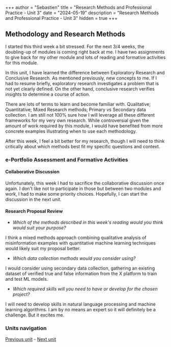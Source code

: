+++
author = "Sebastien"
title = "Research Methods and Professional Practice - Unit 3"
date = "2024-05-19"
description = "Research Methods and Professional Practice - Unit 3"
hidden = true
+++

## Methodology and Research Methods

I started this third week a bit stressed. For the next 3/4 weeks, the doubling-up of modules is coming right back at me. I have two assignments to give back for my other module and lots of reading and formative activities for this module.

In this unit, I have learned the difference between Exploratory Research and Conclusive Research. As mentioned previously, new concepts to me. If I had to resume briefly, exploratory research investigates a problem that is not yet clearly defined. On the other hand, conclusive research verifies insights to determine a course of action.

There are lots of terms to learn and become familiar with. Qualitative; Quantitative; Mixed Research methods; Primary vs Secondary data collection. I am still not 100% sure how I will leverage all these different frameworks for my very own research. While controversial given the amount of work required by this module, I would have benefited from more concrete examples illustrating when to use each methodology.

After this week, I feel a bit better for my research, though I will need to think critically about which methods best fit my specific questions and context.

### e-Portfolio Assessment and Formative Activities

#### Collaborative Discussion

Unfortunately, this week I had to sacrifice the collaborative discussion once again. I don't like not to participate in those but between two modules and work, I had to make some priority choices. Hopefully, I can start the discussion in the next unit.

#### Research Proposal Review

- _Which of the methods described in this week's reading would you think would suit your purpose?_

I think a mixed methods approach combining qualitative analysis of misinformation examples with quantitative machine learning techniques would likely suit my proposal better.

- _Which data collection methods would you consider using?_

I would consider using secondary data collection, gathering an existing dataset of verified true and false information from the X platform to train and test ML models.

- _Which required skills will you need to have or develop for the chosen project?_

I will need to develop skills in natural language processing and machine learning algorithms. I am by no means an expert so it will definitely be a challenge. But it excites me.


### Units navigation

[Previous unit](/post/m7u3/) - [Next unit](/post/m7u4/)
